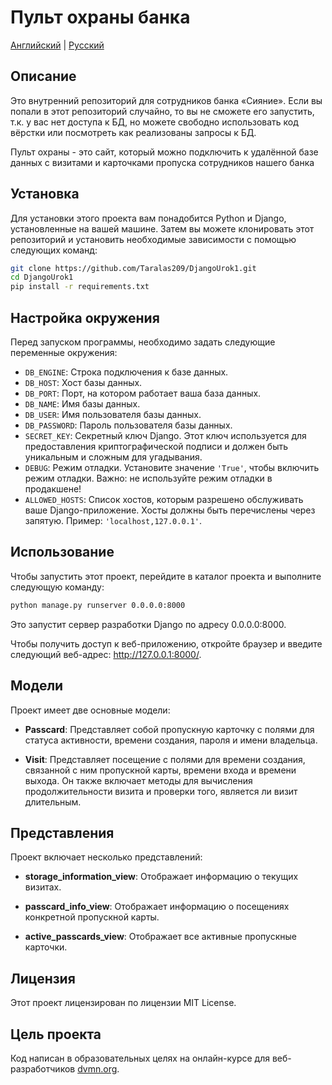 # Пульт охраны банка

[Английский](README.md) | [Русский](RU_README.md)

## Описание

Это внутренний репозиторий для сотрудников банка «Сияние». Если вы попали в этот репозиторий случайно, то вы не сможете его запустить, т.к. у вас нет доступа к БД, но можете свободно использовать код вёрстки или посмотреть как реализованы запросы к БД.

Пульт охраны - это сайт, который можно подключить к удалённой базе данных с визитами и карточками пропуска сотрудников нашего банка
## Установка

Для установки этого проекта вам понадобится Python и Django, установленные на вашей машине. Затем вы можете клонировать этот репозиторий и установить необходимые зависимости с помощью следующих команд:

```bash
git clone https://github.com/Taralas209/DjangoUrok1.git
cd DjangoUrok1
pip install -r requirements.txt
```
## Настройка окружения

Перед запуском программы, необходимо задать следующие переменные окружения:

- `DB_ENGINE`: Строка подключения к базе данных.
- `DB_HOST`: Хост базы данных.
- `DB_PORT`: Порт, на котором работает ваша база данных.
- `DB_NAME`: Имя базы данных.
- `DB_USER`: Имя пользователя базы данных.
- `DB_PASSWORD`: Пароль пользователя базы данных.
- `SECRET_KEY`: Секретный ключ Django. Этот ключ используется для предоставления криптографической подписи и должен быть уникальным и сложным для угадывания.
- `DEBUG`: Режим отладки. Установите значение `'True'`, чтобы включить режим отладки. Важно: не используйте режим отладки в продакшене!
- `ALLOWED_HOSTS`: Список хостов, которым разрешено обслуживать ваше Django-приложение. Хосты должны быть перечислены через запятую. Пример: `'localhost,127.0.0.1'`.

## Использование

Чтобы запустить этот проект, перейдите в каталог проекта и выполните следующую команду:

```bash
python manage.py runserver 0.0.0.0:8000
```

Это запустит сервер разработки Django по адресу 0.0.0.0:8000. 

Чтобы получить доступ к веб-приложению, откройте браузер и введите следующий веб-адрес: http://127.0.0.1:8000/.

## Модели

Проект имеет две основные модели:

- **Passcard**: Представляет собой пропускную карточку с полями для статуса активности, времени создания, пароля и имени владельца.

- **Visit**: Представляет посещение с полями для времени создания, связанной с ним пропускной карты, времени входа и времени выхода. Он также включает методы для вычисления продолжительности визита и проверки того, является ли визит длительным.

## Представления

Проект включает несколько представлений:

- **storage_information_view**: Отображает информацию о текущих визитах.

- **passcard_info_view**: Отображает информацию о посещениях конкретной пропускной карты.

- **active_passcards_view**: Отображает все активные пропускные карточки.

## Лицензия

Этот проект лицензирован по лицензии MIT License.

## Цель проекта

Код написан в образовательных целях на онлайн-курсе для веб-разработчиков [dvmn.org](https://dvmn.org/).

